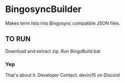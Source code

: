 # BingosyncBuilder
Makes term lists into Bingosync compatible JSON files.

## TO RUN
Download and extract zip.
Run BingoBuild.bat

### Yep
That's about it.
Developer Contact: devini15 on Discord
